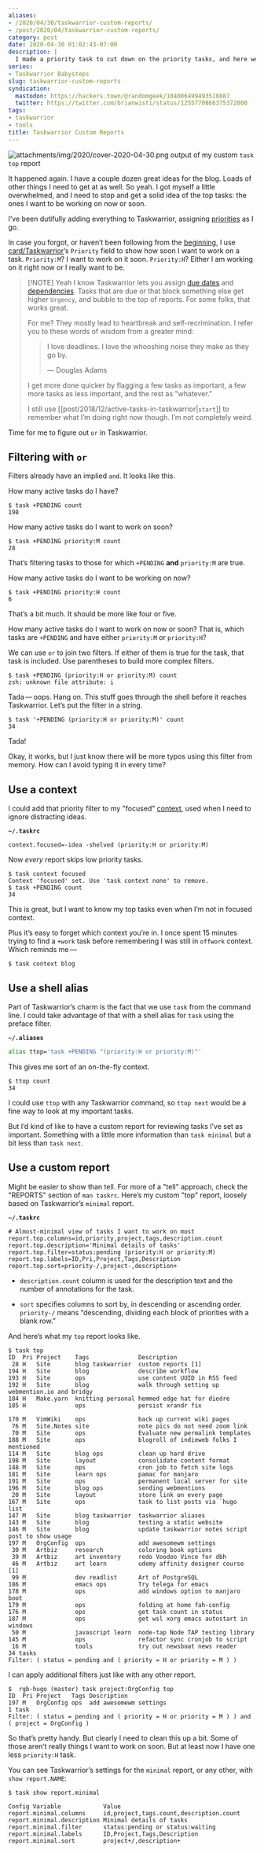 ```yaml
---
aliases:
- /2020/04/30/taskwarrior-custom-reports/
- /post/2020/04/taskwarrior-custom-reports/
category: post
date: 2020-04-30 01:02:43-07:00
description: |
  I made a priority task to cut down on the priority tasks, and here we are
series:
- Taskwarrior Babysteps
slug: taskwarrior-custom-reports
syndication:
  mastodon: https://hackers.town/@randomgeek/104086499493510887
  twitter: https://twitter.com/brianwisti/status/1255770866375372800
tags:
- taskwarrior
- tools
title: Taskwarrior Custom Reports
---
```


![attachments/img/2020/cover-2020-04-30.png](../../../attachments/img/2020/cover-2020-04-30.png)
output of my custom `task top` report

It happened again. I have a couple dozen great ideas for the blog. Loads of other things I need to get at as well. So yeah. I got myself a little overwhelmed, and I need to stop and get a solid idea of the top tasks: the ones I want to be working on now or soon.

I’ve been dutifully adding everything to Taskwarrior, assigning
[priorities](../../2017/12/taskwarrior-priorities.md) as I go.

In case you forgot, or haven’t been following from the [beginning](../../2017/12/taskwarrior-babysteps.md), I use [card/Taskwarrior](../../../card/Taskwarrior.md)’s `Priority` field to show how soon I want to work on a task. `Priority:M`? I want to work on it soon. `Priority:H`? Either I am working on it right now or I really want to be.

 > 
 > \[!NOTE\] Yeah I know
 > Taskwarrior lets you assign [due dates](../../2018/01/taskwarrior-due-dates.md) and [dependencies](../../2018/02/setting-task-dependencies-in-taskwarrior.md). Tasks that are due or that block something else get higher `Urgency`, and bubble to the top of reports. For some folks, that works great.
 > 
 > For me? They mostly lead to heartbreak and self-recrimination. I refer you to these words of wisdom from a greater mind:
 > 
 >  > 
 >  > I love deadlines. I love the whooshing noise they make as they go by.
 >  > 
 >  > — Douglas Adams
 > 
 > I get more done quicker by flagging a few tasks as important, a few more tasks as less important, and the rest as "whatever."
 > 
 > I still use \[\[post/2018/12/active-tasks-in-taskwarrior|`start`\]\] to remember what I’m doing right now though. I’m not completely weird.

Time for me to figure out `or` in Taskwarrior.

## Filtering with `or`

Filters already have an implied `and`. It looks like this.

How many active tasks do I have?

````
$ task +PENDING count
198
````

How many active tasks do I want to work on soon?

````
$ task +PENDING priority:M count
28
````

That’s filtering tasks to those for which `+PENDING` **and** `priority:M` are true.

How many active tasks do I want to be working on now?

````
$ task +PENDING priority:H count
6
````

That’s a bit much. It should be more like four or five.

How many active tasks do I want to work on now or soon? That is, which tasks are `+PENDING` and have either `priority:M` or `priority:H`?

We can use `or` to join two filters. If either of them is true for the task, that task is included. Use parentheses to build more complex filters.

````
$ task +PENDING (priority:H or priority:M) count
zsh: unknown file attribute: i
````

Tada — oops. Hang on. This stuff goes through the shell before it reaches Taskwarrior. Let’s put the filter in a string.

````
$ task '+PENDING (priority:H or priority:M)' count
34
````

Tada!

Okay, it works, but I just know there will be more typos using this filter from memory. How can I avoid typing it in every time?

## Use a context

I could add that priority filter to my "focused" [context](../../2018/02/taskwarrior-contexts.md), used when I need to ignore distracting ideas.

**`~/.taskrc`**

````
context.focused=-idea -shelved (priority:H or priority:M)
````

Now *every* report skips low priority tasks.

````
$ task context focused
Context 'focused' set. Use 'task context none' to remove.
$ task +PENDING count
34
````

This is great, but I want to know my top tasks even when I’m not in focused context.

Plus it’s easy to forget which context you’re in. I once spent 15 minutes trying to find a `+work` task before remembering I was still in `offwork` context. Which reminds me — 

````
$ task context blog
````

## Use a shell alias

Part of Taskwarrior’s charm is the fact that we use `task` from the command line. I could take advantage of that with a shell alias for `task` using the preface filter.

**`~/.aliases`**

````bash
alias ttop='task +PENDING "(priority:H or priority:M)"'
````

This gives me sort of an on-the-fly context.

````
$ ttop count
34
````

I could use `ttop` with any Taskwarrior command, so `ttop next` would be a fine way to look at my important tasks.

But I’d kind of like to have a custom report for reviewing tasks I’ve set as important. Something with a little more information than `task minimal` but a bit less than `task next`.

## Use a custom report

Might be easier to show than tell. For more of a "tell" approach, check the "REPORTS" section of `man taskrc`. Here’s my custom "top" report, loosely based on Taskwarrior’s `minimal` report.

**`~/.taskrc`**

````text
# Almost-minimal view of tasks I want to work on most
report.top.columns=id,priority,project,tags,description.count 
report.top.description='Minimal details of tasks'
report.top.filter=status:pending (priority:H or priority:M)
report.top.labels=ID,Pri,Project,Tags,Description
report.top.sort=priority-/,project-,description+ 
````

* `description.count` column is used for the description text and the number of annotations for the task.

* `sort` specifies columns to sort by, in descending or ascending order. `priority-/` means “descending, dividing each block of priorities with a  blank row.”

And here’s what my `top` report looks like.

````
$ task top
ID  Pri Project    Tags              Description
 28 H   Site       blog taskwarrior  custom reports [1]
194 H   Site       blog              describe workflow
193 H   Site       ops               use content UUID in RSS feed
192 H   Site       blog              walk through setting up webmention.io and bridgy
184 H   Make.yarn  knitting personal hemmed edge hat for diedre
185 H              ops               persist xrandr fix

170 M   VimWiki    ops               back up current wiki pages
 76 M   Site.Notes site              note pics do not need zoom link
 70 M   Site       ops               Evaluate new permalink templates
188 M   Site       ops               blogroll of indieweb folks I mentioned
114 M   Site       blog ops          clean up hard drive
198 M   Site       layout            consolidate content format
148 M   Site       ops               cron job to fetch site logs
181 M   Site       learn ops         pamac for manjaro
191 M   Site       ops               permanent local server for site
196 M   Site       blog ops          sending webmentions
 20 M   Site       layout            store link on every page
167 M   Site       ops               task to list posts via `hugo list`
147 M   Site       blog taskwarrior  taskwarrior aliases
143 M   Site       blog              testing a static website
146 M   Site       blog              update taskwarrior notes script post to show usage
197 M   OrgConfig  ops               add awesomewm settings
 30 M   Artbiz     research          coloring book options
 39 M   Artbiz     art inventory     redo Voodoo Vince for dbh
 46 M   Artbiz     art learn         udemy affinity designer course [1]
 99 M              dev readlist      Art of PostgreSQL
186 M              emacs ops         Try telega for emacs
178 M              ops               add windows option to manjaro boot
179 M              ops               folding at home fah-config
176 M              ops               get task count in status
187 M              ops               get wsl xorg emacs autostart in windows
 50 M              javascript learn  node-tap Node TAP testing library
145 M              ops               refactor sync cronjob to script
 16 M              tools             try out newsboat news reader
34 tasks
Filter: ( status = pending and ( priority = H or priority = M ) )
````

I can apply additional filters just like with any other report.

````
$  rgb-hugo (master) task project:OrgConfig top
ID  Pri Project   Tags Description
197 M   OrgConfig ops  add awesomewm settings
1 task
Filter: ( status = pending and ( priority = H or priority = M ) ) and ( project = OrgConfig )
````

So that’s pretty handy. But clearly I need to clean this up a bit. Some of those aren’t really things I want to work on soon. But at least now I have one less `priority:H` task.

You can see Taskwarrior’s settings for the `minimal` report, or any other, with `show report.NAME`:

````
$ task show report.minimal

Config Variable            Value
report.minimal.columns     id,project,tags.count,description.count
report.minimal.description Minimal details of tasks
report.minimal.filter      status:pending or status:waiting
report.minimal.labels      ID,Project,Tags,Description
report.minimal.sort        project+/,description+
````
